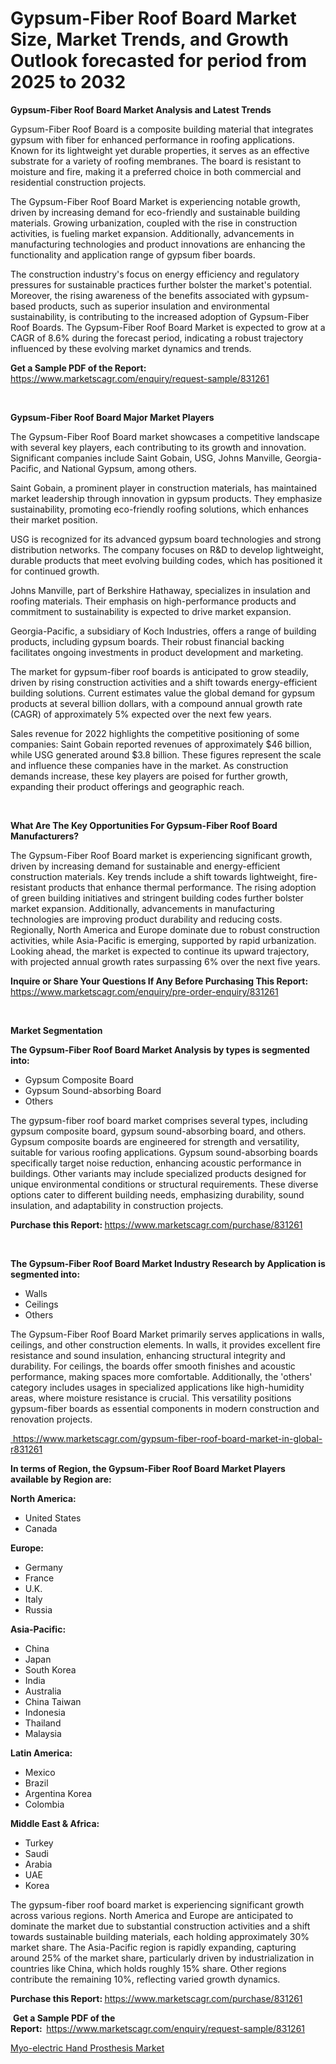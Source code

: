 <p><h1>Gypsum-Fiber Roof Board Market Size, Market Trends, and Growth Outlook forecasted for period from 2025 to 2032</h1></p><p><strong>Gypsum-Fiber Roof Board Market Analysis and Latest Trends</strong></p>
<p><p>Gypsum-Fiber Roof Board is a composite building material that integrates gypsum with fiber for enhanced performance in roofing applications. Known for its lightweight yet durable properties, it serves as an effective substrate for a variety of roofing membranes. The board is resistant to moisture and fire, making it a preferred choice in both commercial and residential construction projects.</p><p>The Gypsum-Fiber Roof Board Market is experiencing notable growth, driven by increasing demand for eco-friendly and sustainable building materials. Growing urbanization, coupled with the rise in construction activities, is fueling market expansion. Additionally, advancements in manufacturing technologies and product innovations are enhancing the functionality and application range of gypsum fiber boards.</p><p>The construction industry's focus on energy efficiency and regulatory pressures for sustainable practices further bolster the market's potential. Moreover, the rising awareness of the benefits associated with gypsum-based products, such as superior insulation and environmental sustainability, is contributing to the increased adoption of Gypsum-Fiber Roof Boards. The Gypsum-Fiber Roof Board Market is expected to grow at a CAGR of 8.6% during the forecast period, indicating a robust trajectory influenced by these evolving market dynamics and trends.</p></p>
<p><strong>Get a Sample PDF of the Report:&nbsp;</strong> <a href="https://www.marketscagr.com/enquiry/request-sample/831261?utm_campaign=2097&utm_medium=2&utm_source=Github&utm_content=ia&utm_term=25032025&utm_id=gypsum-fiber-roof-board">https://www.marketscagr.com/enquiry/request-sample/831261</a></p>
<p>&nbsp;</p>
<p><strong>Gypsum-Fiber Roof Board Major Market Players</strong></p>
<p><p>The Gypsum-Fiber Roof Board market showcases a competitive landscape with several key players, each contributing to its growth and innovation. Significant companies include Saint Gobain, USG, Johns Manville, Georgia-Pacific, and National Gypsum, among others. </p><p>Saint Gobain, a prominent player in construction materials, has maintained market leadership through innovation in gypsum products. They emphasize sustainability, promoting eco-friendly roofing solutions, which enhances their market position.</p><p>USG is recognized for its advanced gypsum board technologies and strong distribution networks. The company focuses on R&D to develop lightweight, durable products that meet evolving building codes, which has positioned it for continued growth.</p><p>Johns Manville, part of Berkshire Hathaway, specializes in insulation and roofing materials. Their emphasis on high-performance products and commitment to sustainability is expected to drive market expansion.</p><p>Georgia-Pacific, a subsidiary of Koch Industries, offers a range of building products, including gypsum boards. Their robust financial backing facilitates ongoing investments in product development and marketing.</p><p>The market for gypsum-fiber roof boards is anticipated to grow steadily, driven by rising construction activities and a shift towards energy-efficient building solutions. Current estimates value the global demand for gypsum products at several billion dollars, with a compound annual growth rate (CAGR) of approximately 5% expected over the next few years.</p><p>Sales revenue for 2022 highlights the competitive positioning of some companies: Saint Gobain reported revenues of approximately $46 billion, while USG generated around $3.8 billion. These figures represent the scale and influence these companies have in the market. As construction demands increase, these key players are poised for further growth, expanding their product offerings and geographic reach.</p></p>
<p>&nbsp;</p>
<p><strong>What Are The Key Opportunities For Gypsum-Fiber Roof Board Manufacturers?</strong></p>
<p><p>The Gypsum-Fiber Roof Board market is experiencing significant growth, driven by increasing demand for sustainable and energy-efficient construction materials. Key trends include a shift towards lightweight, fire-resistant products that enhance thermal performance. The rising adoption of green building initiatives and stringent building codes further bolster market expansion. Additionally, advancements in manufacturing technologies are improving product durability and reducing costs. Regionally, North America and Europe dominate due to robust construction activities, while Asia-Pacific is emerging, supported by rapid urbanization. Looking ahead, the market is expected to continue its upward trajectory, with projected annual growth rates surpassing 6% over the next five years.</p></p>
<p><strong>Inquire or Share Your Questions If Any Before Purchasing This Report:</strong> <a href="https://www.marketscagr.com/enquiry/pre-order-enquiry/831261?utm_campaign=2097&utm_medium=2&utm_source=Github&utm_content=ia&utm_term=25032025&utm_id=gypsum-fiber-roof-board">https://www.marketscagr.com/enquiry/pre-order-enquiry/831261</a></p>
<p>&nbsp;</p>
<p><strong>Market Segmentation</strong></p>
<p><strong>The Gypsum-Fiber Roof Board Market Analysis by types is segmented into:</strong></p>
<p><ul><li>Gypsum Composite Board</li><li>Gypsum Sound-absorbing Board</li><li>Others</li></ul></p>
<p><p>The gypsum-fiber roof board market comprises several types, including gypsum composite board, gypsum sound-absorbing board, and others. Gypsum composite boards are engineered for strength and versatility, suitable for various roofing applications. Gypsum sound-absorbing boards specifically target noise reduction, enhancing acoustic performance in buildings. Other variants may include specialized products designed for unique environmental conditions or structural requirements. These diverse options cater to different building needs, emphasizing durability, sound insulation, and adaptability in construction projects.</p></p>
<p><strong>Purchase this Report:&nbsp;</strong><a href="https://www.marketscagr.com/purchase/831261?utm_campaign=2097&utm_medium=2&utm_source=Github&utm_content=ia&utm_term=25032025&utm_id=gypsum-fiber-roof-board">https://www.marketscagr.com/purchase/831261</a></p>
<p>&nbsp;</p>
<p><strong>The Gypsum-Fiber Roof Board Market Industry Research by Application is segmented into:</strong></p>
<p><ul><li>Walls</li><li>Ceilings</li><li>Others</li></ul></p>
<p><p>The Gypsum-Fiber Roof Board Market primarily serves applications in walls, ceilings, and other construction elements. In walls, it provides excellent fire resistance and sound insulation, enhancing structural integrity and durability. For ceilings, the boards offer smooth finishes and acoustic performance, making spaces more comfortable. Additionally, the 'others' category includes usages in specialized applications like high-humidity areas, where moisture resistance is crucial. This versatility positions gypsum-fiber boards as essential components in modern construction and renovation projects.</p></p>
<p><a href="https://www.marketscagr.com/gypsum-fiber-roof-board-market-in-global-r831261?utm_campaign=2097&utm_medium=2&utm_source=Github&utm_content=ia&utm_term=25032025&utm_id=gypsum-fiber-roof-board">&nbsp;https://www.marketscagr.com/gypsum-fiber-roof-board-market-in-global-r831261</a></p>
<p><strong>In terms of Region, the Gypsum-Fiber Roof Board Market Players available by Region are:</strong></p>
<p>
    <p> <strong> North America: </strong>
        <ul>
            <li>United States</li>
            <li>Canada</li>
        </ul>
        </p> 
    <p> <strong> Europe: </strong>
        <ul>
            <li>Germany</li>
            <li>France</li>
            <li>U.K.</li>
            <li>Italy</li>
            <li>Russia</li>
        </ul>
        </p> 
    <p> <strong> Asia-Pacific: </strong>
        <ul>
            <li>China</li>
            <li>Japan</li>
            <li>South Korea</li>
            <li>India</li>
            <li>Australia</li>
            <li>China Taiwan</li>
            <li>Indonesia</li>
            <li>Thailand</li>
            <li>Malaysia</li>
        </ul>
        </p> 
    <p> <strong> Latin America: </strong>
        <ul>
            <li>Mexico</li>
            <li>Brazil</li>
            <li>Argentina Korea</li>
            <li>Colombia</li>
        </ul>
        </p> 
    <p> <strong> Middle East & Africa: </strong>
        <ul>
            <li>Turkey</li>
            <li>Saudi</li>
            <li>Arabia</li>
            <li>UAE</li>
            <li>Korea</li>
        </ul>
    </p>
    </p>
<p><p>The gypsum-fiber roof board market is experiencing significant growth across various regions. North America and Europe are anticipated to dominate the market due to substantial construction activities and a shift towards sustainable building materials, each holding approximately 30% market share. The Asia-Pacific region is rapidly expanding, capturing around 25% of the market share, particularly driven by industrialization in countries like China, which holds roughly 15% share. Other regions contribute the remaining 10%, reflecting varied growth dynamics.</p></p>
<p><strong>Purchase this Report: </strong><a href="https://www.marketscagr.com/purchase/831261?utm_campaign=2097&utm_medium=2&utm_source=Github&utm_content=ia&utm_term=25032025&utm_id=gypsum-fiber-roof-board">https://www.marketscagr.com/purchase/831261</a></p>
<p>&nbsp;<strong>Get a Sample PDF of the Report:&nbsp;&nbsp;</strong><a href="https://www.marketscagr.com/enquiry/request-sample/831261?utm_campaign=2097&utm_medium=2&utm_source=Github&utm_content=ia&utm_term=25032025&utm_id=gypsum-fiber-roof-board">https://www.marketscagr.com/enquiry/request-sample/831261</a></p>
<p><strong></strong></p>
<p><p><a href="https://github.com/FlorianWolf90/Market-Research-Report-List-1/blob/main/myo-electric-hand-prosthesis-market.md?utm_campaign=2097&utm_medium=2&utm_source=Github&utm_content=ia&utm_term=25032025&utm_id=gypsum-fiber-roof-board">Myo-electric Hand Prosthesis Market</a></p></p>